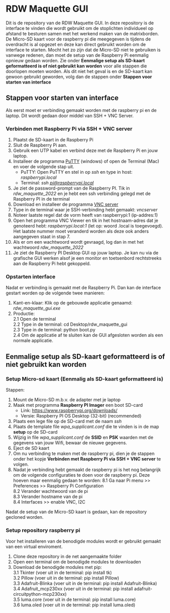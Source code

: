 # RDW Maquette GUI

Dit is de repository van de RDW Maquette GUI. In deze repository is de interface te vinden die wordt gebruikt om de stoplichten individueel op afstand te besturen samen met het werkend maken van de matrixborden. De Micro-SD kaart voor de raspberry pi die meegegeven is tijdens de overdracht is al opgezet en deze kan direct gebruikt worden om de interface te starten. Mocht het zo zijn dat de Micro-SD niet te gebruiken is vanwege redenen, dan moet de setup van de Raspberry Pi eenmalig opnieuw gedaan worden. Zie onder **Eenmalige setup als SD-kaart geformatteerd is of niet gebruikt kan worden** voor alle stappen die doorlopen moeten worden. Als dit niet het geval is en de SD-kaart kan gewoon gebruikt geworden, volg dan de stappen onder **Stappen voor starten van interface**

## Stappen voor starten van interface ##
Als eerst moet er verbinding gemaakt worden met de raspberry pi en de laptop. Dit wordt gedaan door middel van SSH + VNC Server. 

### Verbinden met Raspberry Pi via SSH + VNC server ###
1. Plaatst de SD-kaart in de Raspberry Pi 
2. Sluit de Raspberry Pi aan.
3. Gebruik een UTP kabel en verbind deze met de Raspberry Pi en jouw laptop.
4. Installeer de programma [PuTTY](https://www.putty.org/) (windows) of open de Terminal (Mac) en voer de volgende stap uit.
   - PuTTY: Open PuTTY en stel in op *ssh* en type in host: *raspberrypi.local*
   - Terminal: *ssh pi@raspberrypi.local*
5. Je ziet de password-prompt van de Raspberry PI. Tik in 
*rdw_maquette_2022* en je hebt een ssh verbinding gelegd met de Raspberry PI in de terminal
5. Download en installeer de programma [VNC server](https://www.realvnc.com/en/connect/download/vnc/)
6. Type in de terminal waar je SSH-verbinding hebt gemaakt: *vncserver*
7. Noteer laatste regel dat de vorm heeft van raspberrypi:1 (ip-addres:1)
8. Open het programma VNC Viewer en tik in het hostnaam-adres dat je 
genoteerd hebt: *raspberrypi.local:1* (let op: woord .local is toegevoegd). Het laatste nummer moet veranderd worden als deze ook anders aangegeven staat in stap 7.
9. Als er om een wachtwoord wordt gevraagd, log dan in met het wachtwoord *rdw_maquette_2022*
9. Je ziet de Raspberry PI Desktop GUI op jouw laptop. Je kan nu via de grafische GUI werken 
alsof je een monitor en toetsenbord rechtstreeks aan de Raspberry Pi hebt gekoppeld.

### Opstarten interface ###
Nadat er verbinding is gemaakt met de Raspberry Pi. Dan kan de interface gestart worden op de volgende twee manieren:
1. Kant-en-klaar: Klik op de gebouwde applicatie genaamd: *rdw_maquette_gui.exe*
2. Productie: <br /> 
2.1 Open de terminal <br />
2.2 Type in de terminal: cd Desktop/rdw_maquette_gui <br />
2.3 Type in de terminal: python boot.py <br />
2.4 Om de applicatie af te sluiten kan de GUI afgesloten worden als een normale applicatie. <br /> 

## Eenmalige setup als SD-kaart geformatteerd is of niet gebruikt kan worden ##

### Setup Micro-sd kaart (Eenmalig als SD-kaart geformatteerd is)
Stappen:
1. Mount de Micro-SD m.b.v. de adapter met je laptop
2. Maak met programma **Raspberry PI Imager** een boot SD-card
   - Link: https://www.raspberrypi.org/downloads/
   - Versie: Raspberry PI OS Desktop (32-bit) (recommended)
3. Plaats een lege file op de SD-card met de naam *ssh*
4. Plaats de template file *wpa_supplicant.conf* die te vinden is in de map **setup** op de SD-card
5. Wijzig in file *wpa_supplicant.conf* de **SSID** en **PSK** waarden met de gegevens van jouw Wifi, bewaar de nieuwe gegevens.
6. Eject de SD kaart
7. Om nu verbinding te maken met de raspberry pi, dien je de stappen onder het kopje **Verbinden met Raspberry Pi via SSH + VNC server** te volgen.
8. Nadat je verbinding hebt gemaakt de raspberry pi is het nog belangrijk om de volgende configuraties te doen voor de raspberry pi. Deze hoeven maar eenmalig gedaan te worden:
   8.1 Ga naar Pi menu >> Preferences >> Raspberry Pi Configuration <br />
   8.2 Verander wachtwoord van de pi <br />
   8.3 Verander hostname van de pi <br />
   8.4 Interfaces >> enable VNC, I2C  <br />

Nadat de setup van de Micro-SD kaart is gedaan, kan de repository gecloned worden. 

### Setup repository raspberry pi ###
Voor het installeren van de benodigde modules wordt er gebruikt gemaakt van een virtual enviroment.
1. Clone deze repository in de net aangemaakte folder
2. Open een terminal om de benodigde modules te downloaden
3. Download de benodigde modules met pip: <br />
   3.1 Tkinter (voer uit in de terminal: pip install tk) <br />
   3.2 Pillow (voer uit in de terminal: pip install Pillow) <br />
   3.3 Adafruit-Blinka (voer uit in de terminal: pip install Adafruit-Blinka) <br />
   3.4 Adafruit_mcp230xx (voer uit in de terminal: pip install adafruit-circuitpython-mcp230xx) <br />
   3.5 luma.core (voer uit in de terminal: pip install luma.core) <br />
   3.6 luma.oled (voer uit in de terminal: pip install luma.oled) <br />

